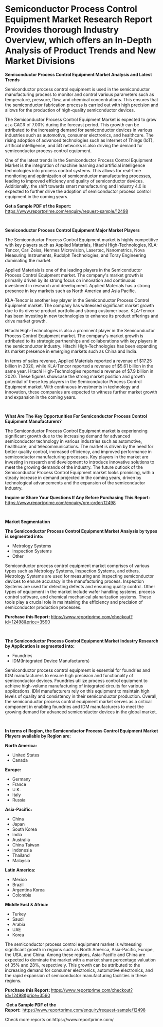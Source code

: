 <p><h1>Semiconductor Process Control Equipment Market Research Report Provides thorough Industry Overview, which offers an In-Depth Analysis of Product Trends and New Market Divisions</h1></p><p><strong>Semiconductor Process Control Equipment Market Analysis and Latest Trends</strong></p>
<p><p>Semiconductor process control equipment is used in the semiconductor manufacturing process to monitor and control various parameters such as temperature, pressure, flow, and chemical concentrations. This ensures that the semiconductor fabrication process is carried out with high precision and allows for the production of high-quality semiconductor devices.</p><p>The Semiconductor Process Control Equipment Market is expected to grow at a CAGR of 7.00% during the forecast period. This growth can be attributed to the increasing demand for semiconductor devices in various industries such as automotive, consumer electronics, and healthcare. The rising adoption of advanced technologies such as Internet of Things (IoT), artificial intelligence, and 5G networks is also driving the demand for semiconductor process control equipment.</p><p>One of the latest trends in the Semiconductor Process Control Equipment Market is the integration of machine learning and artificial intelligence technologies into process control systems. This allows for real-time monitoring and optimization of semiconductor manufacturing processes, leading to improved efficiency and quality of semiconductor devices. Additionally, the shift towards smart manufacturing and Industry 4.0 is expected to further drive the adoption of semiconductor process control equipment in the coming years.</p></p>
<p><strong>Get a Sample PDF of the Report:&nbsp;</strong> <a href="https://www.reportprime.com/enquiry/request-sample/12498">https://www.reportprime.com/enquiry/request-sample/12498</a></p>
<p>&nbsp;</p>
<p><strong>Semiconductor Process Control Equipment Major Market Players</strong></p>
<p><p>The Semiconductor Process Control Equipment market is highly competitive with key players such as Applied Materials, Hitachi High-Technologies, KLA-Tencor, Carl Zeiss, Hermes Microvision, Lasertec, Nanometrics, Nova Measuring Instruments, Rudolph Technologies, and Toray Engineering dominating the market.</p><p>Applied Materials is one of the leading players in the Semiconductor Process Control Equipment market. The company's market growth is primarily driven by its strong focus on innovation and continuous investment in research and development. Applied Materials has a strong presence in key markets such as North America and Asia Pacific.</p><p>KLA-Tencor is another key player in the Semiconductor Process Control Equipment market. The company has witnessed significant market growth due to its diverse product portfolio and strong customer base. KLA-Tencor has been investing in new technologies to enhance its product offerings and drive market growth.</p><p>Hitachi High-Technologies is also a prominent player in the Semiconductor Process Control Equipment market. The company's market growth is attributed to its strategic partnerships and collaborations with key players in the semiconductor industry. Hitachi High-Technologies has been expanding its market presence in emerging markets such as China and India.</p><p>In terms of sales revenue, Applied Materials reported a revenue of $17.25 billion in 2020, while KLA-Tencor reported a revenue of $5.61 billion in the same year. Hitachi High-Technologies reported a revenue of $7.9 billion in 2020. These figures showcase the strong market position and growth potential of these key players in the Semiconductor Process Control Equipment market. With continuous investments in technology and innovation, these companies are expected to witness further market growth and expansion in the coming years.</p></p>
<p>&nbsp;</p>
<p><strong>What Are The Key Opportunities For Semiconductor Process Control Equipment Manufacturers?</strong></p>
<p><p>The Semiconductor Process Control Equipment market is experiencing significant growth due to the increasing demand for advanced semiconductor technology in various industries such as automotive, healthcare, and telecommunications. The market is driven by the need for better quality control, increased efficiency, and improved performance in semiconductor manufacturing processes. Key players in the market are investing in research and development to introduce innovative solutions to meet the growing demands of the industry. The future outlook of the Semiconductor Process Control Equipment market looks promising, with a steady increase in demand projected in the coming years, driven by technological advancements and the expansion of the semiconductor industry.</p></p>
<p><strong>Inquire or Share Your Questions If Any Before Purchasing This Report:</strong> <a href="https://www.reportprime.com/enquiry/pre-order/12498">https://www.reportprime.com/enquiry/pre-order/12498</a></p>
<p>&nbsp;</p>
<p><strong>Market Segmentation</strong></p>
<p><strong>The Semiconductor Process Control Equipment Market Analysis by types is segmented into:</strong></p>
<p><ul><li>Metrology Systems</li><li>Inspection Systems</li><li>Other</li></ul></p>
<p><p>Semiconductor process control equipment market comprises of various types such as Metrology Systems, Inspection Systems, and others. Metrology Systems are used for measuring and inspecting semiconductor devices to ensure accuracy in the manufacturing process. Inspection Systems are used for detecting defects and ensuring quality control. Other types of equipment in the market include wafer handling systems, process control software, and chemical mechanical planarization systems. These tools play a crucial role in maintaining the efficiency and precision of semiconductor production processes.</p></p>
<p><strong>Purchase this Report:&nbsp;</strong><a href="https://www.reportprime.com/checkout?id=12498&price=3590">https://www.reportprime.com/checkout?id=12498&price=3590</a></p>
<p>&nbsp;</p>
<p><strong>The Semiconductor Process Control Equipment Market Industry Research by Application is segmented into:</strong></p>
<p><ul><li>Foundries</li><li>IDM(Integrated Device Manufacturers)</li></ul></p>
<p><p>Semiconductor process control equipment is essential for foundries and IDM manufacturers to ensure high precision and functionality of semiconductor devices. Foundries utilize process control equipment to achieve high-volume manufacturing of integrated circuits for various applications. IDM manufacturers rely on this equipment to maintain high levels of quality and consistency in their semiconductor production. Overall, the semiconductor process control equipment market serves as a critical component in enabling foundries and IDM manufacturers to meet the growing demand for advanced semiconductor devices in the global market.</p></p>
<p>&nbsp;</p>
<p><strong>In terms of Region, the Semiconductor Process Control Equipment Market Players available by Region are:</strong></p>
<p>
    <p> <strong> North America: </strong>
        <ul>
            <li>United States</li>
            <li>Canada</li>
        </ul>
        </p> 
    <p> <strong> Europe: </strong>
        <ul>
            <li>Germany</li>
            <li>France</li>
            <li>U.K.</li>
            <li>Italy</li>
            <li>Russia</li>
        </ul>
        </p> 
    <p> <strong> Asia-Pacific: </strong>
        <ul>
            <li>China</li>
            <li>Japan</li>
            <li>South Korea</li>
            <li>India</li>
            <li>Australia</li>
            <li>China Taiwan</li>
            <li>Indonesia</li>
            <li>Thailand</li>
            <li>Malaysia</li>
        </ul>
        </p> 
    <p> <strong> Latin America: </strong>
        <ul>
            <li>Mexico</li>
            <li>Brazil</li>
            <li>Argentina Korea</li>
            <li>Colombia</li>
        </ul>
        </p> 
    <p> <strong> Middle East & Africa: </strong>
        <ul>
            <li>Turkey</li>
            <li>Saudi</li>
            <li>Arabia</li>
            <li>UAE</li>
            <li>Korea</li>
        </ul>
    </p>
    </p>
<p><p>The semiconductor process control equipment market is witnessing significant growth in regions such as North America, Asia-Pacific, Europe, the USA, and China. Among these regions, Asia-Pacific and China are expected to dominate the market with a market share percentage valuation of 35% and 28%, respectively. This growth can be attributed to the increasing demand for consumer electronics, automotive electronics, and the rapid expansion of semiconductor manufacturing facilities in these regions.</p></p>
<p><strong>Purchase this Report: </strong><a href="https://www.reportprime.com/checkout?id=12498&price=3590">https://www.reportprime.com/checkout?id=12498&price=3590</a></p>
<p>&nbsp;<strong>Get a Sample PDF of the Report:&nbsp;&nbsp;</strong><a href="https://www.reportprime.com/enquiry/request-sample/12498">https://www.reportprime.com/enquiry/request-sample/12498</a></p>
<p><strong></strong></p>
<p>Check more reports on https://www.reportprime.com/</p>